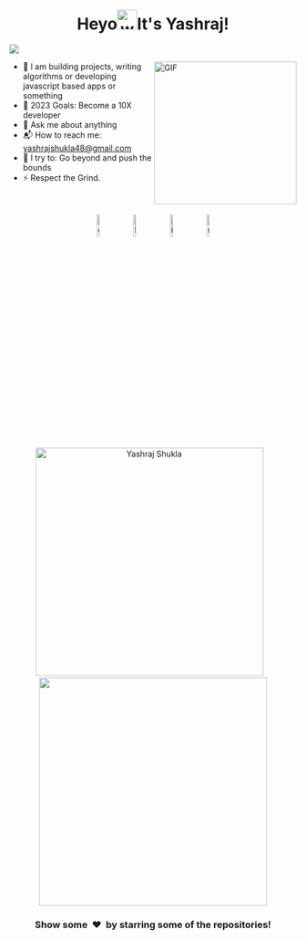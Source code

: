 <h1 align="center">Heyo<img alt="wave" src="https://emojis.slackmojis.com/emojis/images/1588177020/8809/wave_hello.gif?1588177020" width="35">It's Yashraj!  </h1>

![](https://activity-graph.herokuapp.com/graph?username=whynesspower&theme=react-dark&hide_border=true&area=true)

<img align="right" height="250px" alt="GIF" src="https://api.daily.dev/devcards/dce00e048ea44002aab63d9733ee09f5.png?r=kdk" padding="5px" />

- 🔭 I am building projects, writing algorithms or developing javascript based apps or something
- 🥅 2023 Goals: Become a 10X developer
- 💬 Ask me about anything
- 📬 How to reach me: yashrajshukla48@gmail.com 
- 🧗 I try to: Go beyond and push the bounds
- ⚡ Respect the Grind. 

</br>




<p align="center" >
	<a href="https://github.com/whynesspower"><img alt="github" width="10%" style="padding:5px" src="https://img.icons8.com/clouds/100/000000/github.png"/></a>
	<a href="https://www.linkedin.com/in/whynesspower/"><img alt="linkedin" width="10%" style="padding:5px" src="https://img.icons8.com/clouds/100/000000/linkedin.png"/></a>
	<a href="https://www.instagram.com/whynesspower/"><img alt="instagram" width="10%" style="padding:5px" src="https://img.icons8.com/clouds/100/000000/instagram.png"/></a>
	<a href="https://twitter.com/whynesspower2"><img alt="medium" width="10%" style="padding:5px" src="https://img.icons8.com/clouds/100/000000/twitter.png"/></a>
	
</p>



<p align='center'><img width="400px" src="https://github-readme-streak-stats.herokuapp.com/?user=whynesspower&theme=radical" alt="Yashraj Shukla" />&nbsp; &nbsp;<img width="400px" src="https://github-readme-stats.vercel.app/api?username=whynesspower&count_private=true&theme=radical"/></p>

<!--START_SECTION_PROFILE_VIEWS:readme-info-->
<!--END_SECTION_PROFILE_VIEWS:readme-info-->

<!--START_SECTION_LINES_OF_CODE:readme-info-->
<!--END_SECTION_LINES_OF_CODE:readme-info-->

<!--START_CONTRIBUTIONS:readme-info-->
<!--END_CONTRIBUTIONS:readme-info-->

<!--START_SECTION_DAILY_COMMIT:readme-info-->
<!--END_SECTION_DAILY_COMMIT:readme-info-->

<!--START_SECTION_WEEKLY_COMMIT:readme-info-->
<!--END_SECTION_WEEKLY_COMMIT:readme-info-->

<!--START_SECTION_LANGUAGE:readme-info-->
<!--END_SECTION_LANGUAGE:readme-info-->

<h3 align='center'>Show some &nbsp;❤️&nbsp; by starring some of the repositories! </h3> 
